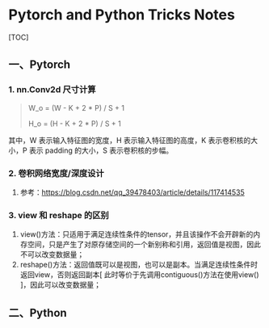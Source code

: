 # Pytorch and Python Tricks Notes

[TOC]

## 一、Pytorch

### 1. nn.Conv2d 尺寸计算

> W_o = (W - K + 2 * P) / S + 1
>
> H_o = (H  - K + 2 * P) / S + 1
>

其中，W 表示输入特征图的宽度，H 表示输入特征图的高度，K 表示卷积核的大小，P 表示 padding 的大小，S 表示卷积核的步幅。

### 2. 卷积网络宽度/深度设计

1. 参考：https://blog.csdn.net/qq_39478403/article/details/117414535

### 3. view 和 reshape 的区别

1. view()方法：只适用于满足连续性条件的tensor，并且该操作不会开辟新的内存空间，只是产生了对原存储空间的一个新别称和引用，返回值是视图，因此不可以改变数据量；
2. reshape()方法：返回值既可以是视图，也可以是副本。当满足连续性条件时返回view，否则返回副本[ 此时等价于先调用contiguous()方法在使用view() ]，因此可以改变数据量；

## 二、Python
